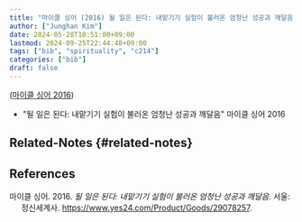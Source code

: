 ```yaml
---
title: "마이클 싱어 (2016) 될 일은 된다: 내맡기기 실험이 불러온 엄청난 성공과 깨달음"
author: ["Junghan Kim"]
date: 2024-05-28T10:51:00+09:00
lastmod: 2024-09-25T22:44:48+09:00
tags: ["bib", "spirituality", "c214"]
categories: ["bib"]
draft: false
---
```


(<a href="#citeproc_bib_item_1">마이클 싱어 2016</a>)

-   "될 일은 된다: 내맡기기 실험이 불러온 엄청난 성공과 깨달음" 마이클 싱어 2016


## Related-Notes {#related-notes}

## References

<style>.csl-entry{text-indent: -1.5em; margin-left: 1.5em;}</style><div class="csl-bib-body">
  <div class="csl-entry"><a id="citeproc_bib_item_1"></a>마이클 싱어. 2016. <i>될 일은 된다: 내맡기기 실험이 불러온 엄청난 성공과 깨달음</i>. 서울: 정신세계사. <a href="https://www.yes24.com/Product/Goods/29078257">https://www.yes24.com/Product/Goods/29078257</a>.</div>
</div>
